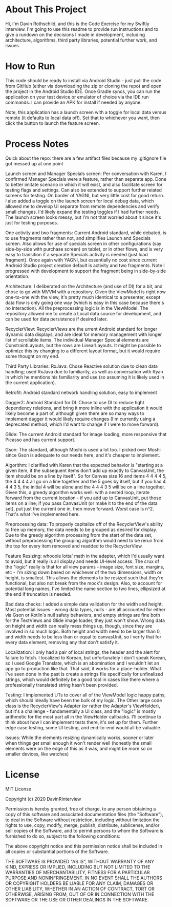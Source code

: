 # About This Project
Hi, I'm Davin Rothschild, and this is the Code Exercise for my Swiftly interview. I'm going to use this readme to provide run instructions and to  give a rundown on the decisions I made in development, including architecture, algorithms, third party libraries, potential further work, and issues.

# How to Run
This code should be ready to install via Android Studio - just pull the code from GitHub (either via downloading the zip or cloning the repo) and open the project in the Android Studio IDE. Once Gradle syncs, you can run the application on your test device or emulator of choice via the IDE run commands. I can provide an APK for install if needed by anyone.

Note, this application has a launch screen with a toggle for local data versus remote (it defaults to local data off). Set that to whichever you want, then click the button to launch the feature screen.

# Process Notes
Quick about the repo: there are a few artifact files because my .gitignore file got messed up at one point

Launch screen and Manager Specials screen: Per conversation with Karen, I confirmed Manager Specials were a feature, rather than separate app. Done to better imitate scenario in which it will exist, and also facilitate screen for testing flags and settings. Can also be extended to support further related screens for testing. On border of YAGNI, but very little cost for good return. I also added a toggle on the launch screen for local debug data, which allowed me to develop UI separate from remote dependencies and verify small changes. I'd likely expand the testing toggles if I had further needs. The launch screen looks messy, but I'm not that worried about it since it's just for testing purposes.

One activity and two fragments: Current Android standard, while debated, is to use fragments rather than not, and simplifies Launch and Specials screen. Also allows for use of specials screen in other configurations (say side-by-side with purchase screen) on tablet, or in other flows, and is very easy to transition if a separate Specials activity is needed (just load fragment).  Once again with YAGNI, but essentially no cost since current Android Studio project creation default is activity and two fragments. Note I progressed with development to support the fragment being in side-by-side orientation.

Architecture: I deliberated on the Architecture (and use of DI) for a bit, and chose to go with MVVM with a repository. Given the ViewModel is right now one-to-one with the view, it's pretty much identical to a presenter, except data flow is only going one way (which is easy in this case because there's no interaction). All the preprocessing logic is in the ViewModel. The repository allowed me to create a Local data source for development, and can be used for data persistence if desired later.

RecyclerView: RecyclerViews are the urrent Android standard for longer dynamic data displays, and are ideal for memory management with longer list of scrollable items. The individual Manager Special elements are ConstraintLayouts, but the rows are LinearLayouts. It might be possible to optimize this by changing to a different layout format, but it would require some thought on my end.

Third Party Libraries:
RxJava: Chose Reactive solution due to clean data handling; used RxJava due to familiarity, as well as conversation with Ryan in which he mentions his familiarity and use (so assuming it is likely used in the current application).

Retrofit: Android standard network handling solution, easy to implement

Dagger2: Android Standard for DI. Chose to use DI to reduce tight dependency relations, and bring it more inline with the application it would likely become a part of, although given there are so many ways to implement dagger it would likely require changes (I'm currently using a deprecated method, which I'd want to change if I were to move forward).

Glide: The current Android standard for image loading, more responsive that Picasso and has current support.

Gson: The standard, although Moshi is used a lot too. I picked over Moshi since Gson is adequate to our needs here, and it's cheaper to implement.

Algorithm: I clarified with Karen that the expected behavior is "starting at a given item, if the subsequent items don't add up exactly to CanvasUnit, the item should be on a line by itself". So for Canvas size 16 and items 4 4 4 4 5, the 4 4 4 4 all go on a line together and the 5 goes by itself, but if you had 4 4 4 3 5, the initial 4 will be alone and the 4 4 4 3 5 will be on a line together. Given this, a greedy algorithm works well: with a nested loop, iterate forward from the current location - if you add up to CanvasUnit, put those items on a line; if you pass CanvasUnit (or make it to the end of the data set), put just the current one in, then move forward. Worst case is n^2. That's what I've implemented here.

Preprocessing data: To properly capitalize off of the RecyclerView's ability to free up memory, the data needs to be grouped as desired for display. Due to the greedy algorithm processing from the start of the data set, without preprocessing the grouping algorithm would need to be rerun from the top for every item removed and readded to the RecyclerView.

Feature Resizing: whooole lotta' math in the adapter, which I'd usually want to avoid, but it really is all display and needs UI-level access. The crux of the "logic" really is that for all view params - image size, font size, margins, etc - I'm sizing down based on whichever of the two dimensions, width or height, is smallest. This allows the elements to be resized such that they're functional, but also not break from the mock's design. Also, to account for potential long names, I've limited the name section to two lines, ellipsized at the end if truncation is needed.

Bad data checks: I added a simple data validation for the width and height. Most potential issues - wrong data types, nulls - are all accounted for either via Gson or Kotlin's null safety behaviors, and empty strings are fine both for the TextViews and Glide image loader, they just won't show. Wrong data on height and width can really mess things up, though, since they are involved in so much logic. Both height and width need to be larger than 0, and width needs to be less than or equal to canvasUnit, so I verify that for every data element, removing any that don't satisfy it.

Localization: I only had a pair of local strings, the header and the alert for failure to fetch. I localized to Korean, but unfortunately I don't speak Korean, so I used Google Translate, which is an abomination and I wouldn't let an app go to production like that. That said, it works for a place-holder. What I've seen done in the past is create a strings file specifically for unfinalized strings, which would definitely be a good tool in cases like there where a professionally translated string hasn't been provided.

Testing: I implemented UTs to cover all of the ViewModel logic happy paths, which should ideally have been the bulk of my logic. The Other large code class is the RecyclerView's Adapter (or rather the Adapter's ViewHolder), but it's a challenge - fundamentally a UI class, and the "logic" is mostly arithmetic for the most part all in the ViewHolder callbacks. I'll continue to think about how I can implement tests there, it's set up for them. Further edge case testing, some UI testing, and end-to-end would all be valuable.

Issues: While the elements resizing dynamically works, sooner or later when things get small enough it won't render well (honestly the small elements were on the edge of this as it was, and might be more so on smaller devices, like watches)


# License
MIT License

Copyright (c) 2020 DavinRInterview

Permission is hereby granted, free of charge, to any person obtaining a copy
of this software and associated documentation files (the "Software"), to deal
in the Software without restriction, including without limitation the rights
to use, copy, modify, merge, publish, distribute, sublicense, and/or sell
copies of the Software, and to permit persons to whom the Software is
furnished to do so, subject to the following conditions:

The above copyright notice and this permission notice shall be included in all
copies or substantial portions of the Software.

THE SOFTWARE IS PROVIDED "AS IS", WITHOUT WARRANTY OF ANY KIND, EXPRESS OR
IMPLIED, INCLUDING BUT NOT LIMITED TO THE WARRANTIES OF MERCHANTABILITY,
FITNESS FOR A PARTICULAR PURPOSE AND NONINFRINGEMENT. IN NO EVENT SHALL THE
AUTHORS OR COPYRIGHT HOLDERS BE LIABLE FOR ANY CLAIM, DAMAGES OR OTHER
LIABILITY, WHETHER IN AN ACTION OF CONTRACT, TORT OR OTHERWISE, ARISING FROM,
OUT OF OR IN CONNECTION WITH THE SOFTWARE OR THE USE OR OTHER DEALINGS IN THE
SOFTWARE.
